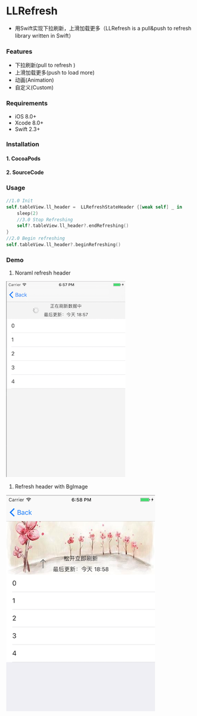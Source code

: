 # LLRefresh

* 用Swift实现下拉刷新，上滑加载更多（LLRefresh is a pull&push to refresh library written in Swift）



### Features

- 下拉刷新(pull to refresh )
- 上滑加载更多(push to load more)
- 动画(Animation)
- 自定义(Custom)

### Requirements

- iOS 8.0+ 
- Xcode 8.0+
- Swift 2.3+

### Installation

#### 1. CocoaPods



#### 2. SourceCode



### Usage



```swift
//1.0 Init
self.tableView.ll_header =  LLRefreshStateHeader {[weak self] _ in
    sleep(2)
    //3.0 Stop Refreshing
    self?.tableView.ll_header?.endRefreshing()
}
//2.0 Begin refreshing
self.tableView.ll_header?.beginRefreshing()
```





### Demo

1. Noraml refresh header

![normal](https://github.com/Lves/LLRefresh/blob/master/Docs/123.png)

1. Refresh header with BgImage

![bgheader](https://github.com/Lves/LLRefresh/blob/master/Docs/234.png)




